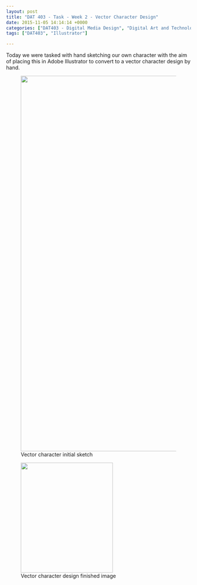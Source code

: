 ```yaml
---
layout: post
title: "DAT 403 - Task - Week 2 - Vector Character Design"
date: 2015-11-05 14:14:14 +0000
categories: ["DAT403 - Digital Media Design", "Digital Art and Technology"]
tags: ["DAT403", "Illustrator"]

---
```

Today we were tasked with hand sketching our own character with the aim of placing this in Adobe Illustrator to convert to a vector character design by hand.

<div class="gallery">

<figure><a href="{{ site.baseurl }}/wp-content/uploads/2023/05/IMG_1618-scaled-1.jpg"><img src="https://www.circleseven.co.uk/wp-content/uploads/2023/05/IMG_1618-scaled-1-822x1024.jpg" width="822" height="1024" alt="" loading="lazy"></a><figcaption>Vector character initial sketch</figcaption></figure>
<figure><a href="{{ site.baseurl }}/wp-content/uploads/2023/05/character-design.jpg"><img src="https://www.circleseven.co.uk/wp-content/uploads/2023/05/character-design-251x300.jpg" width="251" height="300" alt="" loading="lazy"></a><figcaption>Vector character design finished image</figcaption></figure>

</div>
